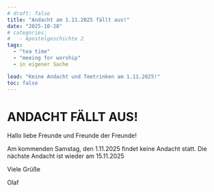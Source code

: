 ```yaml
---
# draft: false
title: "Andacht am 1.11.2025 fällt aus!"
date: "2025-10-28"
# categories:
#   - Apostelgeschichte 2
tags:
  - "tea time"
  - "meeing for worship"
  - in eigener Sache

lead: "Keine Andacht und Teetrinken am 1.11.2025!"
toc: false
---
```


# ANDACHT FÄLLT AUS!

Hallo liebe Freunde und Freunde der Freunde!

Am kommenden Samstag, den 1.11.2025 findet keine Andacht statt. Die nächste Andacht ist wieder am 15.11.2025

Viele Grüße

Olaf
